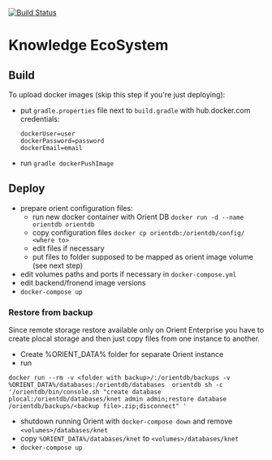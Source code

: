 [![Build Status](https://travis-ci.com/InfoWings/Knowledge-Net.svg?branch=master)](https://travis-ci.com/InfoWings/Knowledge-Net)

# Knowledge EcoSystem

## Build

 To upload docker images (skip this step if you're just deploying):
  - put `gradle.properties` file next to `build.gradle` with hub.docker.com credentials:
     ```
     dockerUser=user
     dockerPassword=password
     dockerEmail=email
     ```
  - run `gradle dockerPushImage`

## Deploy

 - prepare orient configuration files:
    - run new docker container with Orient DB `docker run -d --name orientdb orientdb`
    - copy configuration files `docker cp orientdb:/orientdb/config/ <where to>`
    - edit files if necessary
    - put files to folder supposed to be mapped as orient image volume (see next step)
 - edit volumes paths and ports if necessary in `docker-compose.yml`
 - edit backend/fronend image versions
 - `docker-compose up`

### Restore from backup

Since remote storage restore available only on Orient Enterprise you have to create plocal storage and then just copy files from one instance to another.
 - Create %ORIENT_DATA% folder for separate Orient instance
 - run
```
docker run --rm -v <folder with backup>/:/orientdb/backups -v %ORIENT_DATA%/databases:/orientdb/databases  orientdb sh -c '/orientdb/bin/console.sh "create database plocal:/orientdb/databases/knet admin admin;restore database /orientdb/backups/<backup file>.zip;disconnect" '
```
 - shutdown running Orient with `docker-compose down` and remove `<volumes>/databases/knet`
 - copy `%ORIENT_DATA%/databases/knet` to `<volumes>/databases/knet`
 - `docker-compose up`